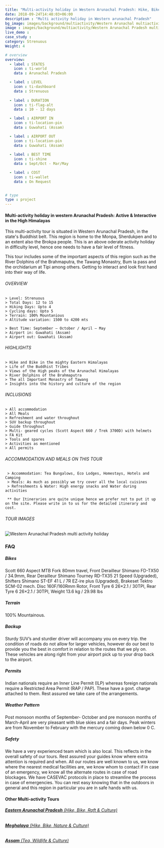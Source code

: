 ```yaml
---
title: "Multi-activity holiday in Western Arunachal Pradesh: Hike, Bike & Culture "
date: 2018-09-24T14:48:03+06:00
description : "Multi activity holiday in Western arunachal Pradesh"
bg_image: images/background/multiactivity/Western Arunachal multiactivity tour main.jpg
image : images/background/multiactivity/Western Arunachal Pradesh multiactivity tour.jpg
live_demo : 
case_study : 
category: Strenuous
Weight: 4

# overview
overview:
  - label : STATES
    icon : ti-world
    data : Arunachal Pradesh

  - label : LEVEL
    icon : ti-dashboard
    data : Strenuous
   
  - label : DURATION
    icon : ti-flag-alt
    data : 10 - 12 days

  - label : AIRPORT IN
    icon : ti-location-pin
    data : Guwahati (Assam)

  - label : AIRPORT OUT
    icon : ti-location-pin
    data : Guwahati (Assam)
    
  - label : BEST TIME
    icon : ti-shine
    data : Sept/Oct - Mar/May

  - label : COST
    icon : ti-wallet
    data : On Request
    

# type
type : project
---
```


#### Multi-activity holiday in western Arunachal Pradesh: Active & Interactive in the High Himalayas

This multi-activity tour is situated in Western Arunachal Pradesh, in the state's Buddhist belt. This region is home to the Monpa, Sherdukpen and to an extent also the Brokpa people. This is an above oderate activity holiday in difficulty level, hence one needs to have a fair level of fitness. 

This tour includes some of the important aspects of this region such as the River Dolphins of the Brahmaputra, the Tawang Monastry, Bum la pass and the orchidarium at Tipi among others. Getting to interact and look first hand into their way of life.



###### OVERVIEW
```
> Level: Strenuous
> Total Days: 12 to 15
> Hiking Days: Upto 4
> Cycling days: Upto 5
> Terrain: 100% Mountanious
> Altitude variation: 1500 to 4200 mts

> Best Time: September – October / April – May
> Airport in: Guwahati (Assam)
> Airport out: Guwahati (Assam)
```


###### HIGHLIGHTS
```
> Hike and Bike in the mighty Eastern Himalayas
> Life of the Buddhist Tribes
> Views of the High peaks of the Arunachal Himalayas
> River Dolphins of the Brahmaputra
> The all Important Monastry of Tawang
> Insights into the history and culture of the region
```

###### INCLUSIONS
```
> All accommodation
> All Meals
> Refreshment and water throughout
> SUV backup throughout
> Guide throughout
> Multi- geared cycles (Scott Aspect 660 / Trek 3700D) with helmets
> FA Kit
> Tools and spares
> Activities as mentioned
> All permits
```

###### ACCOMMODATION AND MEALS ON THIS TOUR

```
 > Accommodation: Tea Bungalows, Eco Lodges, Homestays, Hotels and Camping
 > Meals: As much as possibly we try cover all the local cuisines
 > Refreshments & Water: High energy snacks and Water during activities 
```  

``` ** Our Itineraries are quite unique hence we prefer not to put it up on the site. Please write in to us for the detailed itinerary and cost.```

###### TOUR IMAGES

![Western Arunachal Pradesh multi activity holiday](/images/background/multiactivity/Westernarunachalmultiactivitygallery.jpg)

### FAQ

##### Bikes

Scott 660 Aspect MTB
Fork 80mm travel, Front Derailleur Shimano FD-TX50 / 34.9mm, Rear Derailleur Shimano Tourney RD-TX35 21 Speed (Upgraded), Shifters Shimano ST-EF 41 L / 7R EZ-ire plus (Upgraded), Brakeset Tektro SCM-02 mech. Disc 160F/160Rmm Rotor, Front Tyre 6 26×2.1 / 30TPI, Rear Tyre 6 26×2.1 / 30TPI, Weight 13.6 kg / 29.98 lbs

##### Terrain 

100% Mountainous. 

##### Backup
Sturdy SUV’s and sturdier driver will accompany you on every trip. the condition of roads do not allow for larger vehicles, however do our best to provide you the best in comfort in relation to the routes that we ply on. These vehicles are along right from your airport pick up to your drop back to the airport.

##### Permits
Indian nationals require an Inner Line Permit (ILP) whereas foreign nationals require a Restricted Area Permit (RAP / PAP). These have a govt. charge attached to them. Rest assured we take care of the arrangements.

##### Weather Pattern
Post monsoon months of September- October and pre monsoon months of March-April are very pleasant with blue skies and a fair days. Peak winters are from November to February with the mercury coming down below 0 C.

##### Safety 
We have a very experienced team which is also local. This reflects in the overall safety of our tours. Rest assured your guides know where extra attention is required and when. All our routes are well known to us, we know where the nearest medical facilities are, we know whom to contact if in case of an emergency, we know all the alternate routes in case of road blockages. We have CASEVAC protocols in place to streamline the process in case of emergencies. You can rest easy knowing that in the outdoors in general and this region in particular you are in safe hands with us.

#### Other Multi-activity Tours

###### [**Eastern Arunachal Pradesh** (Hike, Bike, Raft & Culture)](/multiactivity/multi-activity-tour-eastern-arunachal-pradesh/) 
###### [**Meghalaya** (Hike, Bike, Nature & Culture)](/multiactivity/multi-activity-holiday-in-meghalaya/)  
###### [**Assam** (Tea, Wildlife & Culture)](/multiactivity/multiactivity-holiday-assam/) 